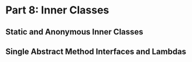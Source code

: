 # Part 8: Inner Classes

## Static and Anonymous Inner Classes

## Single Abstract Method Interfaces and Lambdas
